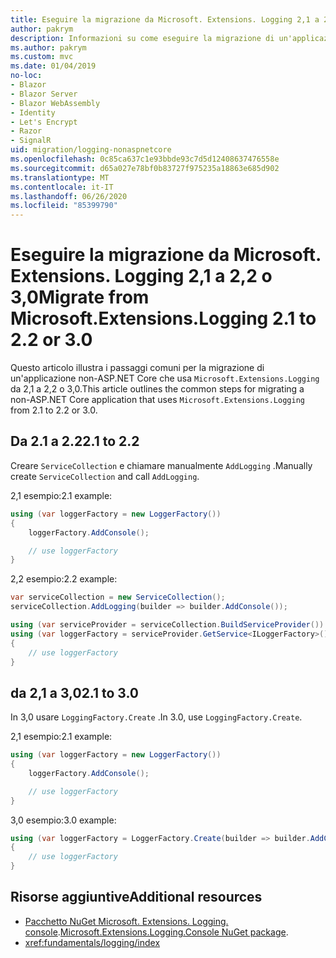 ```yaml
---
title: Eseguire la migrazione da Microsoft. Extensions. Logging 2,1 a 2,2 o 3,0
author: pakrym
description: Informazioni su come eseguire la migrazione di un'applicazione non-ASP.NET Core che usa Microsoft. Extensions. Logging da 2,1 a 2,2 o 3,0.
ms.author: pakrym
ms.custom: mvc
ms.date: 01/04/2019
no-loc:
- Blazor
- Blazor Server
- Blazor WebAssembly
- Identity
- Let's Encrypt
- Razor
- SignalR
uid: migration/logging-nonaspnetcore
ms.openlocfilehash: 0c85ca637c1e93bbde93c7d5d12408637476558e
ms.sourcegitcommit: d65a027e78bf0b83727f975235a18863e685d902
ms.translationtype: MT
ms.contentlocale: it-IT
ms.lasthandoff: 06/26/2020
ms.locfileid: "85399790"
---
```

# <a name="migrate-from-microsoftextensionslogging-21-to-22-or-30"></a><span data-ttu-id="287e5-103">Eseguire la migrazione da Microsoft. Extensions. Logging 2,1 a 2,2 o 3,0</span><span class="sxs-lookup"><span data-stu-id="287e5-103">Migrate from Microsoft.Extensions.Logging 2.1 to 2.2 or 3.0</span></span>

<span data-ttu-id="287e5-104">Questo articolo illustra i passaggi comuni per la migrazione di un'applicazione non-ASP.NET Core che usa `Microsoft.Extensions.Logging` da 2,1 a 2,2 o 3,0.</span><span class="sxs-lookup"><span data-stu-id="287e5-104">This article outlines the common steps for migrating a non-ASP.NET Core application that uses `Microsoft.Extensions.Logging` from 2.1 to 2.2 or 3.0.</span></span>

## <a name="21-to-22"></a><span data-ttu-id="287e5-105">Da 2.1 a 2.2</span><span class="sxs-lookup"><span data-stu-id="287e5-105">2.1 to 2.2</span></span>

<span data-ttu-id="287e5-106">Creare `ServiceCollection` e chiamare manualmente `AddLogging` .</span><span class="sxs-lookup"><span data-stu-id="287e5-106">Manually create `ServiceCollection` and call `AddLogging`.</span></span>

<span data-ttu-id="287e5-107">2,1 esempio:</span><span class="sxs-lookup"><span data-stu-id="287e5-107">2.1 example:</span></span>

```csharp
using (var loggerFactory = new LoggerFactory())
{
    loggerFactory.AddConsole();

    // use loggerFactory
}
```

<span data-ttu-id="287e5-108">2,2 esempio:</span><span class="sxs-lookup"><span data-stu-id="287e5-108">2.2 example:</span></span>

```csharp
var serviceCollection = new ServiceCollection();
serviceCollection.AddLogging(builder => builder.AddConsole());

using (var serviceProvider = serviceCollection.BuildServiceProvider())
using (var loggerFactory = serviceProvider.GetService<ILoggerFactory>())
{
    // use loggerFactory
}
```

## <a name="21-to-30"></a><span data-ttu-id="287e5-109">da 2,1 a 3,0</span><span class="sxs-lookup"><span data-stu-id="287e5-109">2.1 to 3.0</span></span>

<span data-ttu-id="287e5-110">In 3,0 usare `LoggingFactory.Create` .</span><span class="sxs-lookup"><span data-stu-id="287e5-110">In 3.0, use `LoggingFactory.Create`.</span></span>

<span data-ttu-id="287e5-111">2,1 esempio:</span><span class="sxs-lookup"><span data-stu-id="287e5-111">2.1 example:</span></span>

```csharp
using (var loggerFactory = new LoggerFactory())
{
    loggerFactory.AddConsole();

    // use loggerFactory
}
```

<span data-ttu-id="287e5-112">3,0 esempio:</span><span class="sxs-lookup"><span data-stu-id="287e5-112">3.0 example:</span></span>

```csharp
using (var loggerFactory = LoggerFactory.Create(builder => builder.AddConsole()))
{
    // use loggerFactory
}
```

## <a name="additional-resources"></a><span data-ttu-id="287e5-113">Risorse aggiuntive</span><span class="sxs-lookup"><span data-stu-id="287e5-113">Additional resources</span></span>

* <span data-ttu-id="287e5-114">[Pacchetto NuGet Microsoft. Extensions. Logging. console](https://www.nuget.org/packages/Microsoft.Extensions.Logging.Console/).</span><span class="sxs-lookup"><span data-stu-id="287e5-114">[Microsoft.Extensions.Logging.Console NuGet package](https://www.nuget.org/packages/Microsoft.Extensions.Logging.Console/).</span></span>
* <xref:fundamentals/logging/index>

